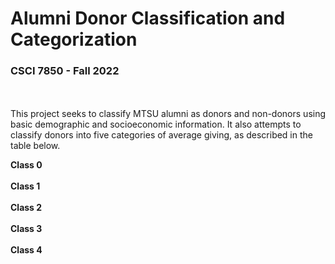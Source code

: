 # Alumni Donor Classification and Categorization
### CSCI 7850 - Fall 2022
<br><br>
This project seeks to classify MTSU alumni as donors and non-donors using basic demographic and socioeconomic information. It also attempts to classify donors into five categories of average giving, as described in the table below. 


 **Class 0**<br>   
 **Class 1**<br>  
 **Class 2**<br>   
 **Class 3**<br>   
 **Class 4**<br>  
